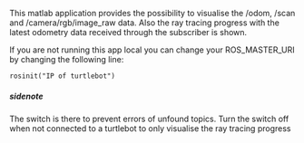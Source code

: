 This matlab application provides the possibility to visualise the /odom, /scan and /camera/rgb/image_raw data.
Also the ray tracing progress with the latest odometry data received through the subscriber is shown.

If you are not running this app local you can change your ROS_MASTER_URI by changing the following line:

    rosinit("IP of turtlebot")
    
##### sidenote
The switch is there to prevent errors of unfound topics. Turn the switch off when not connected to a turtlebot to only visualise the ray tracing progress
